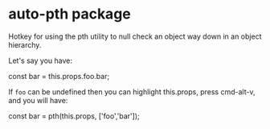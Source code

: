 # auto-pth package

Hotkey for using the pth utility to null check an object way down in an object
hierarchy.

Let's say you have:

const bar = this.props.foo.bar;

If `foo` can be undefined then you can highlight this.props, press cmd-alt-v,
and you will have:

const bar = pth(this.props, ['foo','bar']);
